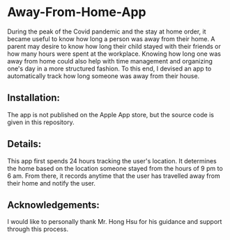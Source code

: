# Away-From-Home-App
During the peak of the Covid pandemic and the stay at home order, it became useful to know how long a person was away from their home. A parent may desire to know how long their child stayed with their friends or how many hours were spent at the workplace. Knowing how long one was away from home could also help with time management and organizing one's day in a more structured fashion. To this end, I devised an app to automatically track how long someone was away from their house.
## Installation: 
The app is not published on the Apple App store, but the source code is given in this repository. 
## Details:
This app first spends 24 hours tracking the user's location. It determines the home based on the location someone stayed from the hours of 9 pm to 6 am. From there, it records anytime that the user has travelled away from their home and notify the user. 


## Acknowledgements:
I would like to personally thank Mr. Hong Hsu for his guidance and support through this process. 
